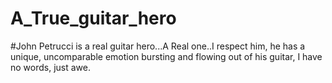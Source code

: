 # A_True_guitar_hero
#John Petrucci is a real guitar hero...A Real one..I respect him, he has a unique, uncomparable emotion bursting and flowing out of his guitar, I have no words, just awe.
